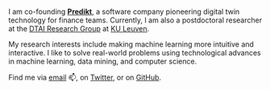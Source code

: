 I am co-founding **[Predikt](http://predikt.tech/)**, a software company pioneering digital twin technology for finance teams. Currently, I am also a postdoctoral researcher at the [DTAI Research Group](https://wms.cs.kuleuven.be/dtai) at [KU Leuven](https://www.kuleuven.be/english/kuleuven/index.html).

My research interests include making machine learning more intuitive and interactive. I like to solve real-world problems using technological advances in machine learning, data mining, and computer science.

Find me via [email](mailto:V.Vercruyssen@gmail.com) 📫, on [Twitter](https://twitter.com/vercruyssenv?lang=en), or on [GitHub](https://github.com/Vincent-Vercruyssen).
